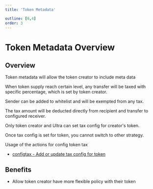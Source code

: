 ```yaml
---
title: 'Token Metadata'

outline: [0,4]
order: 3
---
```


# Token Metadata Overview

## Overview

Token metadata will allow the token creator to include meta data

When token supply reach certain level, any transfer will be taxed with specific percentage, which is set by token creator.

Sender can be added to whitelist and will be exempted from any tax.

The tax amount will be deducted directly from recipient and transfer to configured receiver.

Only token creator and Ultra can set tax config for creator's token.

Once tax config is set for token, you cannot switch to other strategy.

Usage of the actions for config token tax

-   [configtax - Add or update tax config for token](../../blockchain/contracts/token-contract/token-actions/configtax.md)

## Benefits

- Allow token creator have more flexible policy with their token